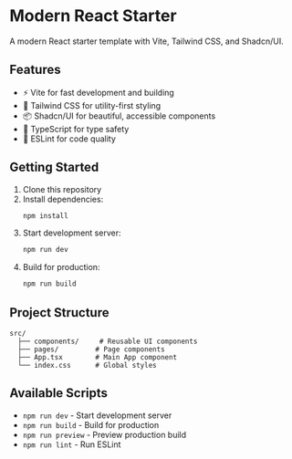 # Modern React Starter

A modern React starter template with Vite, Tailwind CSS, and Shadcn/UI.

## Features

- ⚡️ Vite for fast development and building
- 🎨 Tailwind CSS for utility-first styling
- 📦 Shadcn/UI for beautiful, accessible components
- 📝 TypeScript for type safety
- 🔧 ESLint for code quality

## Getting Started

1. Clone this repository
2. Install dependencies:
   ```bash
   npm install
   ```
3. Start development server:
   ```bash
   npm run dev
   ```
4. Build for production:
   ```bash
   npm run build
   ```

## Project Structure

```
src/
  ├── components/     # Reusable UI components
  ├── pages/         # Page components
  ├── App.tsx        # Main App component
  └── index.css      # Global styles
```

## Available Scripts

- `npm run dev` - Start development server
- `npm run build` - Build for production
- `npm run preview` - Preview production build
- `npm run lint` - Run ESLint

